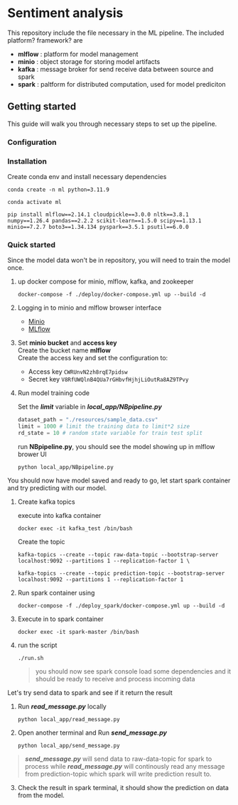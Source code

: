 # Sentiment analysis
<p>This repository include the file necessary in the ML pipeline. The included platform? framework? are</p>

    
- **mlflow** : platform for model management
- **minio**  : object storage for storing model artifacts
- **kafka**  : message broker for send receive data between source and spark
- **spark**  : paltform for distributed computation, used for model prediciton

## Getting started
This guide will walk you through necessary steps to set up the pipeline.
### Configuration

### Installation
Create conda env and install necessary dependencies <br>

```
conda create -n ml python=3.11.9

```
```
conda activate ml

```
```
pip install mlflow==2.14.1 cloudpickle==3.0.0 nltk==3.8.1 numpy==1.26.4 pandas==2.2.2 scikit-learn==1.5.0 scipy==1.13.1 minio==7.2.7 boto3==1.34.134 pyspark==3.5.1 psutil==6.0.0

```


### Quick started

Since the model data won't be in repository, you will need to train the model once. <br>

1. up docker compose for minio, mlflow, kafka, and zookeeper
    ```shell
    docker-compose -f ./deploy/docker-compose.yml up --build -d

    ```
2. Logging in to minio and mlflow browser interface
    - [Minio](http://localhost:9000)
    - [MLflow](http://localhost:5000)

3. Set **minio bucket** and **access key** <br>
    Create the bucket name **mlflow**<Br>
    Create the access key and set the configuration to:
    - Access key
    ``CWRUnvN2zh8rqE7pidsw``
    - Secret key
    ``V8RfUWQlnB4QUa7rGHbvfHjhjLiOutRa8AZ9TPvy``
4. Run model training code

    Set the **_limit_** variable in **_local_app/NBpipeline.py_**
    ```python
    dataset_path = "./resources/sample_data.csv"
    limit = 1000 # limit the training data to limit*2 size
    rd_state = 10 # random state variable for train test split
    ```
    run **NBpipeline.py**, you should see the model showing up in mlflow brower UI 
    ```shell
    python local_app/NBpipeline.py
    ```

You should now have model saved and ready to go, let start spark container and try predicting with our model.

1. Create kafka topics

    execute into kafka container
    ```shell
    docker exec -it kafka_test /bin/bash
    ```

    Create the topic
    ```shell
    kafka-topics --create --topic raw-data-topic --bootstrap-server localhost:9092 --partitions 1 --replication-factor 1 \

    kafka-topics --create --topic prediction-topic --bootstrap-server localhost:9092 --partitions 1 --replication-factor 1
    ```

2. Run spark container using
    ```shell
    docker-compose -f ./deploy_spark/docker-compose.yml up --build -d
    ```
3. Execute in to spark container
    ```shell
    docker exec -it spark-master /bin/bash
    ```

4. run the script
    ```
    ./run.sh
    ```
    >you should now see spark console load some dependencies and it should be ready to receive and process incoming data

Let's try send data to spark and see if it return the result

1. Run ***read_message.py*** locally
    ```shell
    python local_app/read_message.py
    ```

2. Open another terminal and Run ***send_message.py*** 
    ```shell
    python local_app/send_message.py
    ```
> ***send_message.py*** will send data to raw-data-topic for spark to process while ***read_message.py*** will continously read any message from prediction-topic which spark will write prediction result to.

3. Check the result in spark terminal, it should show the prediction on data from the model.
